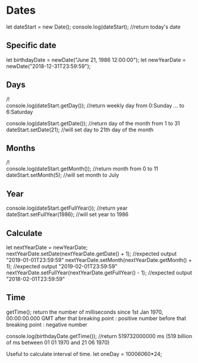 # Dates
let dateStart = new Date();
console.log(dateStart); //return today's date

## Specific date
let birthdayDate = newDate("June 21, 1986 12:00:00");
let newYearDate = newDate("2018-12-31T23:59:59");

## Days
/!\
console.log(dateStart.getDay()); //return weekly day from 0:Sunday ... to 6:Saturday

console.log(dateStart.getDate()); //return day of the month from 1 to 31
dateStart.setDate(21); //will set day to 21th day of the month

## Months
/!\
console.log(dateStart.getMonth()); //return month from 0 to 11
dateStart.setMonth(5); //will set month to July

## Year
console.log(dateStart.getFullYear()); //return year
dateStart.setFullYear(1986); //will set year to 1986

## Calculate
let nextYearDate = newYearDate;
nextYearDate.setDate(nextYearDate.getDate() + 1); //expected output "2019-01-01T23:59:59"
nextYearDate.setMonth(nextYearDate.getMonth() + 1); //expected output "2019-02-01T23:59:59"
nextYearDate.setFullYear(nextYearDate.getFullYear() - 1); //expected output "2018-02-01T23:59:59"

## Time
getTime(); return the number of milliseconds since 1st Jan 1970, 00:00:00.000 GMT
after that breaking point : positive number
before that breaking point : negative number

console.log(birthdayDate.getTime()); //return 519732000000 ms (519 billion of ms between 01 01 1970 and 21 06 1970)

Useful to calculate interval of time.
let oneDay = 1000*60*60*24;